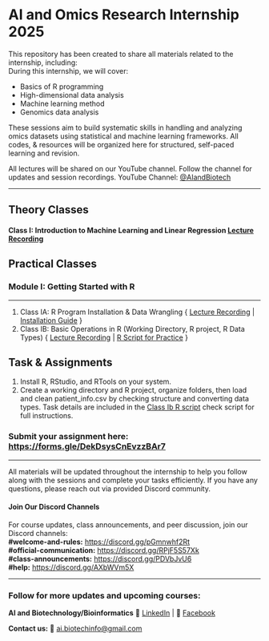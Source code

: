 # AI and Omics Research Internship 2025  
This repository has been created to share all materials related to the internship, including:  
During this internship, we will cover:  
- Basics of R programming
- High-dimensional data analysis
- Machine learning method
- Genomics data analysis
  
These sessions aim to build systematic skills in handling and analyzing omics datasets using statistical and machine learning frameworks.
All codes, & resources will be organized here for structured, self-paced learning and revision.

All lectures will be shared on our YouTube channel. Follow the channel for updates and session recordings. YouTube Channel: [@AIandBiotech](https://youtube.com/@aiandbiotech?feature=shared) 

--------------------------------------------------------------------------------------------------------------------------------------------------------------

## Theory Classes  
#### Class I: Introduction to Machine Learning and Linear Regression [Lecture Recording](https://youtu.be/c00yjmUp8UY?feature=shared)

## Practical Classes  
### Module I: Getting Started with R 
---------------------------------------------------------------------------------------------------------------------------------------------------------------------
1. Class IA: R Program Installation & Data Wrangling { [Lecture Recording](https://youtu.be/cxc3lZPQUsI?feature=shared) | [Installation Guide](https://github.com/AI-Biotechnology-Bioinformatics/AI_and_Omics_Research_Internship_2025/blob/main/R%20Program%20Installation%20Guide.pdf) }
2. Class IB: Basic Operations in R (Working Directory, R project, R Data Types) { [Lecture Recording](https://youtu.be/YybbWfD_VjE?feature=shared) | [R Script for Practice](https://github.com/AI-Biotechnology-Bioinformatics/AI_and_Omics_Research_Internship_2025/blob/main/Module%20I-Getting%20Started%20WIth%20R-Class%20Ib.R) }

## Task & Assignments 
1. Install R, RStudio, and RTools on your system.
2. Create a working directory and R project, organize folders, then load and clean patient_info.csv by checking structure and converting data types. Task details are included in the [Class Ib R script](https://github.com/AI-Biotechnology-Bioinformatics/AI_and_Omics_Research_Internship_2025/blob/main/Module%20I-Getting%20Started%20WIth%20R-Class%20Ib.R) check script for full instructions.

### Submit your assignment here: https://forms.gle/DekDsysCnEvzzBAr7

--------------------------------------------------------------------------------------------------------------------------------------------------------------
All materials will be updated throughout the internship to help you follow along with the sessions and complete your tasks efficiently.
If you have any questions, please reach out via provided Discord community.  

#### Join Our Discord Channels  
For course updates, class announcements, and peer discussion, join our Discord channels:  
**#welcome-and-rules:** https://discord.gg/pGmnwhf2Rt  
**#official-communication:** https://discord.gg/RPjF5S57Xk  
**#class-announcements:** https://discord.gg/PDVbJvU6  
**#help:** https://discord.gg/AXbWVm5X 

----------------------------------------------------------------------------------------------------------------------------------------------------------------
### Follow for more updates and  upcoming courses: 

**AI and Biotechnology/Bioinformatics** 🔗 [LinkedIn](linkedin.com/company/ai-and-biotechnology-bioinformatics) | 📘 [Facebook](https://www.facebook.com/people/AI-and-BiotechnologyBioinformatics/61566611634266/)

**Contact us:** 📧 ai.biotechinfo@gmail.com

